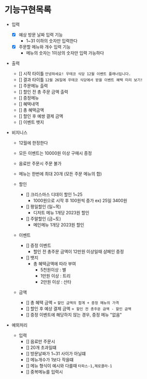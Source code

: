 # 기능구현목록

- 입력
  - [x] 예상 방문 날짜 입력 기능
    - 1~31 이하의 숫자만 입력한다
  - [x] 주문할 메뉴와 개수 입력 기능
    - 메뉴의 숫자는 1이상의 숫자만 입력 가능하다
- 출력

  - [] 시작 타이틀 `안녕하세요! 우테코 식당 12월 이벤트 플래너입니다.`
  - [] 결과 타이틀 `12월 26일에 우테코 식당에서 받을 이벤트 혜택 미리 보기!`
  - [] 주문메뉴 출력
  - [] 할인 전 총 주문 금액 출력
  - [] 증정메뉴
  - [] 혜택내역
  - [] 총 혜택금액
  - [] 할인 후 예쌍 결제 금액
  - [] 이벤트 뱃지

- 비지니스

  - 12월에 한정한다
  - 모든 이벤트는 10000원 이상 구매시 증정
  - 음료만 주문시 주문 불가
  - 메뉴는 한번에 최대 20개 (모든 주문 메뉴의 합)

  - 할인
    - [] 크리스마스 디데이 할인 1~25
      - 1000원으로 시작 후 100원씩 증가 ex) 25일 3400원
    - [] 평일할인 (일~목)
      - 디저트 메뉴 1개당 2023원 할인
    - [] 주말할인 (금~토)
      - 메인메뉴 1개당 2023원 할인
  - 이벤트

    - [] 증정 이벤트
      - 할인 전 총주문 금액이 12만원 이상일때 샴페인 증정
    - [] 뱃지
      - 총 혜택금액에 따라 부여
        - 5천원이상 : 별
        - 1만원 이상 : 트리
        - 2만원 이상 : 산타

  - 금액
    - [] 총 혜택 금액 = `할인 금액의 합계 + 증정 메뉴의 가격`
    - [] 할인 후 예상 결제 금액 =` 할인 전 총주문 금액 - 할인 금액`
    - [] 증정 이벤트에 해당하지 않는 경우, 증정 메뉴 "없음"

- 예외처리
  - 입력
    - [] 음료만 주문시
    - [] 20개 초과일떄
    - [] 방문날짜가 1~31 사이가 아닐떄
    - [] 메뉴개수가 1보다 작을떄
    - [] 메뉴 형식이 예시와 다를때 `타파스-1,제로콜라-1`
    - [] 중복메뉴를 입력시
